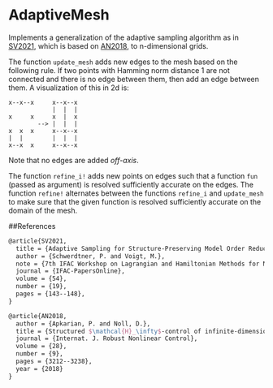 # AdaptiveMesh

Implements a generalization of the adaptive sampling algorithm as in [SV2021](#References), which is based on [AN2018](#References), to n-dimensional grids.

The function `update_mesh` adds new edges to the mesh based on the following rule. If two points with Hamming norm distance 1 are not connected and there is no edge between them, then add an edge between them. A visualization of this in 2d is:
```
x--x--x     x--x--x
            |  |  |
x     x     x  |  x
        --> |  |  |
x  x  x     x--x--x
|  |        |  |  |
x--x  x     x--x--x
```
Note that no edges are added *off-axis*.

The function ``refine_i!`` adds new points on edges such that a function ``fun`` (passed as argument) is resolved sufficiently accurate on the edges. The function ``refine!`` alternates between the functions ``refine_i`` and ``update_mesh`` to make sure that the given function is resolved sufficiently accurate on the domain of the mesh.

##References

```latex
@article{SV2021,
  title = {Adaptive Sampling for Structure-Preserving Model Order Reduction of Port-{H}amiltonian Systems},
  author = {Schwerdtner, P. and Voigt, M.},
  note = {7th IFAC Workshop on Lagrangian and Hamiltonian Methods for Nonlinear Control, Berlin, 2021},
  journal = {IFAC-PapersOnline},
  volume = {54},
  number = {19},
  pages = {143--148},
}

@article{AN2018,
  author = {Apkarian, P. and Noll, D.},
  title = {Structured $\mathcal{H}_\infty$-control of infinite-dimensional systems},
  journal = {Internat. J. Robust Nonlinear Control},
  volume = {28},
  number = {9},
  pages = {3212--3238},
  year = {2018}
}
```

